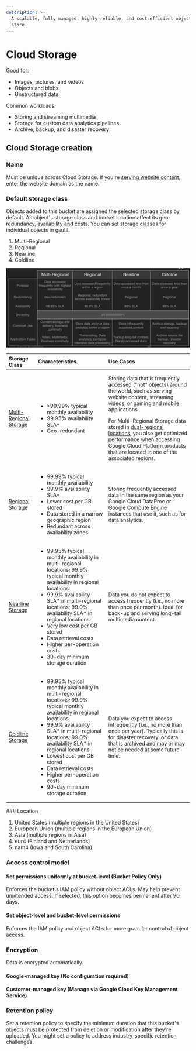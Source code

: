 ```yaml
---
description: >-
  A scalable, fully managed, highly reliable, and cost-efficient object / blob
  store.
---
```


# Cloud Storage

Good for:

* Images, pictures, and videos
* Objects and blobs
* Unstructured data

Common workloads:

* Storing and streaming multimedia
* Storage for custom data analytics pipelines
* Archive, backup, and disaster recovery

## Cloud Storage creation

### Name

Must be unique across Cloud Storage. If you're [serving website content](https://cloud.google.com/storage/docs/hosting-static-website?hl=en_GB), enter the website domain as the name.

### Default storage class

Objects added to this bucket are assigned the selected storage class by default. An object's storage class and bucket location affect its geo-redundancy, availability and costs. You can set storage classes for individual objects in gsutil.

1. Multi-Regional
2. Regional
3. Nearline
4. Coldline

![](../../../.gitbook/assets/image%20%2819%29.png)

<table>
  <thead>
    <tr>
      <th style="text-align:left">Storage Class</th>
      <th style="text-align:left">Characteristics</th>
      <th style="text-align:left">Use Cases</th>
    </tr>
  </thead>
  <tbody>
    <tr>
      <td style="text-align:left"><a href="https://cloud.google.com/storage/docs/storage-classes?hl=en_GB&amp;_ga=2.86329944.-1102600730.1554915279#multi-regional">Multi-Regional Storage</a>
      </td>
      <td style="text-align:left">
        <ul>
          <li>&gt;99.99% typical monthly availability</li>
          <li>99.95% availability SLA*</li>
          <li>Geo-redundant</li>
        </ul>
      </td>
      <td style="text-align:left">
        <p>Storing data that is frequently accessed (&quot;hot&quot; objects) around
          the world, such as serving website content, streaming videos, or gaming
          and mobile applications.</p>
        <p>For Multi-Regional Storage data stored in <a href="https://cloud.google.com/storage/docs/locations#location-dr">dual-regional locations</a>,
          you also get optimized performance when accessing Google Cloud Platform
          products that are located in one of the associated regions.</p>
      </td>
    </tr>
    <tr>
      <td style="text-align:left"><a href="https://cloud.google.com/storage/docs/storage-classes?hl=en_GB&amp;_ga=2.86329944.-1102600730.1554915279#regional">Regional Storage</a>
      </td>
      <td style="text-align:left">
        <ul>
          <li>99.99% typical monthly availability</li>
          <li>99.9% availability SLA*</li>
          <li>Lower cost per GB stored</li>
          <li>Data stored in a narrow geographic region</li>
          <li>Redundant across availability zones</li>
        </ul>
      </td>
      <td style="text-align:left">Storing frequently accessed data in the same region as your Google Cloud
        DataProc or Google Compute Engine instances that use it, such as for data
        analytics.</td>
    </tr>
    <tr>
      <td style="text-align:left"><a href="https://cloud.google.com/storage/docs/storage-classes?hl=en_GB&amp;_ga=2.86329944.-1102600730.1554915279#nearline">Nearline Storage</a>
      </td>
      <td style="text-align:left">
        <ul>
          <li>99.95% typical monthly availability in multi-regional locations; 99.9%
            typical monthly availability in regional locations.</li>
          <li>99.9% availability SLA* in multi-regional locations; 99.0% availability
            SLA* in regional locations.</li>
          <li>Very low cost per GB stored</li>
          <li>Data retrieval costs</li>
          <li>Higher per-operation costs</li>
          <li>30-day minimum storage duration</li>
        </ul>
      </td>
      <td style="text-align:left">Data you do not expect to access frequently (i.e., no more than once per
        month). Ideal for back-up and serving long-tail multimedia content.</td>
    </tr>
    <tr>
      <td style="text-align:left"><a href="https://cloud.google.com/storage/docs/storage-classes?hl=en_GB&amp;_ga=2.86329944.-1102600730.1554915279#coldline">Coldline Storage</a>
      </td>
      <td style="text-align:left">
        <ul>
          <li>99.95% typical monthly availability in multi-regional locations; 99.9%
            typical monthly availability in regional locations.</li>
          <li>99.9% availability SLA* in multi-regional locations; 99.0% availability
            SLA* in regional locations.</li>
          <li>Lowest cost per GB stored</li>
          <li>Data retrieval costs</li>
          <li>Higher per-operation costs</li>
          <li>90-day minimum storage duration</li>
        </ul>
      </td>
      <td style="text-align:left">Data you expect to access infrequently (i.e., no more than once per year).
        Typically this is for disaster recovery, or data that is archived and may
        or may not be needed at some future time.</td>
    </tr>
  </tbody>
</table>### Location

1. United States \(multiple regions in the United States\)
2. European Union \(multiple regions in the European Union\)
3. Asia \(multiple regions in Aisa\)
4. eur4 \(Finland and Netherlands\)
5. nam4 \(Iowa and South Carolina\)

### Access control model

#### Set permissions uniformly at bucket-level \(Bucket Policy Only\)

Enforces the bucket's IAM policy without object ACLs. May help prevent unintended access. If selected, this option becomes permanent after 90 days.

#### Set object-level and bucket-level permissions

Enforces the IAM policy and object ACLs for more granular control of object access.

### Encryption

Data is encrypted automatically. 

#### Google-managed key \(No configuration required\)

#### Customer-managed key \(Manage via Google Cloud Key Management Service\)

### Retention policy

Set a retention policy to specify the minimum duration that this bucket's objects must be protected from deletion or modification after they're uploaded. You might set a policy to address industry-specific retention challenges.



